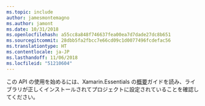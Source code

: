 ```yaml
---
ms.topic: include
author: jamesmontemagno
ms.author: jamont
ms.date: 10/31/2018
ms.openlocfilehash: a55cc8a848f746637fea00ea7d7dade27dc8b651
ms.sourcegitcommit: 28dbb5fa2fbcc7e66cd09c1d0077496fcdefac56
ms.translationtype: HT
ms.contentlocale: ja-JP
ms.lasthandoff: 11/06/2018
ms.locfileid: "51210604"
---
```

この API の使用を始めるには、Xamarin.Essentials の[概要](~/essentials/get-started.md)ガイドを読み、ライブラリが正しくインストールされてプロジェクトに設定されていることを確認してください。
